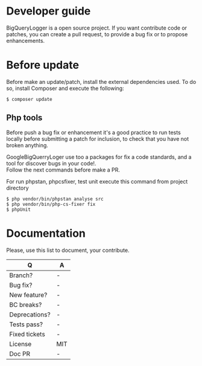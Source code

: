 # Developer guide

BigQueryLogger is a open source project. If you want contribute code or patches, you can create a pull request, to provide a bug fix or to propose enhancements.

# Before update
Before make an update/patch, install the external dependencies used. To do so, install Composer and execute the following:

```
$ composer update
```

## Php tools
Before push a bug fix or enhancement it's a good practice to run tests locally before submitting a patch for inclusion, to check that you have not broken anything.

GoogleBigQuerryLoger use too a packages for fix a code standards, and a tool for discover bugs in your code!.    
Follow the next commands before make a PR.

For run phpstan, phpcsfixer, test unit execute this command from project directory

```
$ php vendor/bin/phpstan analyse src
$ php vendor/bin/php-cs-fixer fix
$ phpUnit
```

# Documentation

Please, use this list to document, your contribute.

| Q             | A   |
| ------------- |  -  |
| Branch?       |  -  |
| Bug fix?      |  -  |
| New feature?  |  -  |
| BC breaks?    |  -  |
| Deprecations? |  -  |
| Tests pass?   |  -  |
| Fixed tickets |  -  |
| License	    | MIT |
| Doc PR        |  -  |
